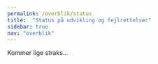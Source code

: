 ```yaml
---
permalink: /overblik/status
title:  "Status på udvikling og fejlrettelser"
sidebar: true
nav: "overblik"
---
```


Kommer lige straks...

